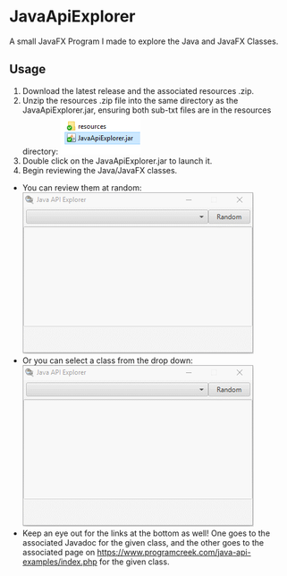 # JavaApiExplorer
A small JavaFX Program I made to explore the Java and JavaFX Classes.

## Usage

1. Download the latest release and the associated resources .zip.
2. Unzip the resources .zip file into the same directory as the JavaApiExplorer.jar, ensuring both sub-txt files are in the resources directory:
  ![](images/Same_Dir.PNG)
3. Double click on the JavaApiExplorer.jar to launch it.
4. Begin reviewing the Java/JavaFX classes.
  * You can review them at random:
  ![](images/Random.gif)
  * Or you can select a class from the drop down:
  ![](images/Drop_Down.gif)
  * Keep an eye out for the links at the bottom as well! One goes to the associated Javadoc for the given class, and the other goes to the associated page on https://www.programcreek.com/java-api-examples/index.php for the given class.
  
